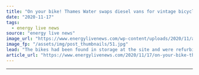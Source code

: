 ```yaml
---
title: "On your bike! Thames Water swaps diesel vans for vintage bicycles to cut emissions at Surrey site"
date: "2020-11-17"
tags: 
  - energy live news
source: "energy live news"
image_url: "https://www.energylivenews.com/wp-content/uploads/2020/11/apprentice-ricky_-russell-cycles-around-walton-awtw_.jpg"
image_fp: "/assets/img/post_thumbnails/51.jpg"
lead: "The bikes had been found in storage at the site and were refurbished by a local shop – they now cover around five miles each day"
article_url: "https://www.energylivenews.com/2020/11/17/on-your-bike-thames-water-swaps-diesel-vans-for-vintage-bicycles-to-cut-emissions-at-surrey-site/"
---
```


---
